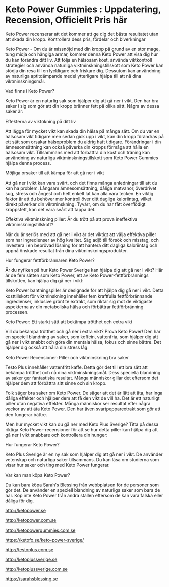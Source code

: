 # Keto Power Gummies : Uppdatering, Recension, Officiellt Pris här

Keto Power recenserar att det kommer att ge dig det bästa resultatet utan att skada din kropp. Kontrollera dess pris, fördelar och biverkningar 

Keto Power - Om du är missnöjd med din kropp på grund av en stor mage, tung midja och hängiga armar, kommer denna Keto Power att visa dig hur du kan förändra ditt liv. Att följa en hälsosam kost, använda viktkontroll strategier och använda naturliga viktminskningstillskott som Keto Power kan stödja din resa till en lyckligare och friskare dig. Dessutom kan användning av naturliga aptitdämpande medel ytterligare hjälpa till att nå dina viktminskningsmål.

Vad finns i Keto Power?

Keto Power är en naturlig sak som hjälper dig att gå ner i vikt. Den har bra saker i sig som gör att din kropp bränner fett på olika sätt. Några av dessa saker är:


Effekterna av viktökning på ditt liv

Att lägga för mycket vikt kan skada din hälsa på många sätt. Om du var en hälsosam vikt tidigare men sedan gick upp i vikt, kan din kropp förändras på ett sätt som orsakar hälsoproblem du aldrig haft tidigare. Förändringar i din ämnesomsättning kan också påverka din kropps förmåga att hålla en hälsosam vikt. Tillsammans med att förbättra din kost och träning kan användning av naturliga viktminskningstillskott som Keto Power Gummies hjälpa denna process.


Möjliga orsaker till att kämpa för att gå ner i vikt

Att gå ner i vikt kan vara svårt, och det finns många anledningar till att du kan ha problem. Långsam ämnesomsättning, dåliga matvanor, överdrivet sug, stress och ångest och helt enkelt lat kan alla vara tecken. En viktig faktor är att du behöver mer kontroll över ditt dagliga kaloriintag, vilket direkt påverkar din viktminskning. Tyvärr, om du har fått överflödigt kroppsfett, kan det vara svårt att tappa det.

Effektiva viktminskning piller: Är du trött på att prova ineffektiva viktminskningstillskott?

När du är seriös med att gå ner i vikt är det viktigt att välja effektiva piller som har ingredienser av hög kvalitet. Säg adjö till försök och misstag, och investera i en beprövad lösning för att hantera ditt dagliga kaloriintag och uppnå önskade resultat från dina viktminskningsprodukter.


Hur fungerar fettförbrännaren Keto Power?

Är du nyfiken på hur Keto Power Sverige kan hjälpa dig att gå ner i vikt? Här är de fem sätten som Keto Power, ett av Keto Power-fettförbrännings tillskotten, kan hjälpa dig gå ner i vikt:

Keto Power bantningspiller är designade för att hjälpa dig gå ner i vikt. Detta kosttillskott för viktminskning innehåller fem kraftfulla fettförbrännande ingredienser, inklusive grönt te extrakt, som riktar sig mot de viktigaste aspekterna av din metaboliska hälsa och förbättrar fettförbränning processen.


Keto Power: Ett starkt sätt att bekämpa trötthet och extra vikt

Vill du bekämpa trötthet och gå ner i extra vikt? Prova Keto Power! Den har en speciell blandning av saker, som koffein, vattenfria, som hjälper dig att gå ner i vikt snabbt och göra din mentala hälsa, fokus och sinne bättre. Det hjälper dig också att hålla din stress låg.

Keto Power Recensioner: Piller och viktminskning bra saker

Testo Plus innehåller vattenfritt kaffe. Detta gör det till ett bra sätt att bekämpa trötthet och nå dina viktminskningsmål. Dess speciella blandning av saker ger fantastiska resultat. Många människor gillar det eftersom det hjälper dem att förbättra sitt sinne och sin kropp.

Folk säger bra saker om Keto Power. De säger att det är lätt att äta, har inga dåliga effekter och hjälper dem att få den vikt de vill ha. Det är ett naturligt piller utan negativa effekter. Många människor ser resultat efter några veckor av att äta Keto Power. Den har även svartpepparextrakt som gör att den fungerar bättre.

Men hur mycket vikt kan du gå ner med Keto Plus Sverige? Titta på dessa riktiga Keto Power-recensioner för att se hur detta piller kan hjälpa dig att gå ner i vikt snabbare och kontrollera din hunger:

Hur fungerar Keto Power?

Keto Plus Sverige är en ny sak som hjälper dig att gå ner i vikt. De använder vetenskap och naturliga saker tillsammans. Du kan läsa om studierna som visar hur saker och ting med Keto Power fungerar.

Var kan man köpa Keto Power?

Du kan bara köpa Sarah's Blessing från webbplatsen för de personer som gör det. De använder en speciell blandning av naturliga saker som bara de har. Köp inte Keto Power från andra ställen eftersom de kan vara falska eller dåliga för dig.

http://ketopower.se

http://ketopower.com.se

http://ketopowergummies.com.se

https://ketofx.se/keto-power-sverige/

http://testoplus.com.se

http://ketoplussverige.se

http://ketoplussverige.com.se

https://sarahsblessing.se

